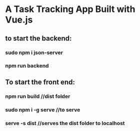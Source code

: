 # A Task Tracking App Built with Vue.js

## to start the backend:
### sudo npm i json-server
### npm run backend

## To start the front end:
### npm run build //dist folder
### sudo npm i -g serve //to serve
### serve -s dist //serves the dist folder to localhost
